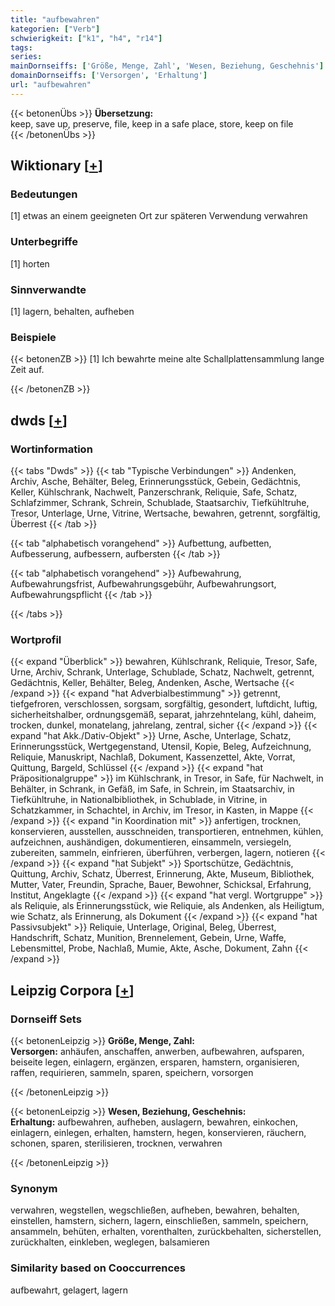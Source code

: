 ```yaml
---
title: "aufbewahren"
kategorien: ["Verb"]
schwierigkeit: ["k1", "h4", "r14"]
tags:
series:
mainDornseiffs: ['Größe, Menge, Zahl', 'Wesen, Beziehung, Geschehnis']
domainDornseiffs: ['Versorgen', 'Erhaltung']
url: "aufbewahren"
---
```


{{< betonenÜbs >}}
**Übersetzung:**  
keep, save up, preserve, file, keep in a safe place, store, keep on file  
{{< /betonenÜbs >}}

## Wiktionary [[+](https://de.wiktionary.org/wiki/aufbewahren)]

### Bedeutungen
[1] etwas an einem geeigneten Ort zur späteren Verwendung verwahren  

### Unterbegriffe
[1] horten  

### Sinnverwandte
[1] lagern, behalten, aufheben  

### Beispiele
{{< betonenZB >}}
[1] Ich bewahrte meine alte Schallplattensammlung lange Zeit auf.  

{{< /betonenZB >}}


## dwds [[+](https://www.dwds.de/wb/aufbewahren)]

### Wortinformation
{{< tabs "Dwds" >}}
{{< tab "Typische Verbindungen" >}}
Andenken, Archiv, Asche, Behälter, Beleg, Erinnerungsstück, Gebein, Gedächtnis, Keller, Kühlschrank, Nachwelt, Panzerschrank, Reliquie, Safe, Schatz, Schlafzimmer, Schrank, Schrein, Schublade, Staatsarchiv, Tiefkühltruhe, Tresor, Unterlage, Urne, Vitrine, Wertsache, bewahren, getrennt, sorgfältig, Überrest
{{< /tab >}}

{{< tab "alphabetisch vorangehend" >}}
Aufbettung, aufbetten, Aufbesserung, aufbessern, aufbersten
{{< /tab >}}

{{< tab "alphabetisch vorangehend" >}}
Aufbewahrung, Aufbewahrungsfrist, Aufbewahrungsgebühr, Aufbewahrungsort, Aufbewahrungspflicht
{{< /tab >}}

{{< /tabs >}}

### Wortprofil
{{< expand "Überblick" >}} bewahren, Kühlschrank, Reliquie, Tresor, Safe, Urne, Archiv, Schrank, Unterlage, Schublade, Schatz, Nachwelt, getrennt, Gedächtnis, Keller, Behälter, Beleg, Andenken, Asche, Wertsache {{< /expand >}}
{{< expand "hat Adverbialbestimmung" >}} getrennt, tiefgefroren, verschlossen, sorgsam, sorgfältig, gesondert, luftdicht, luftig, sicherheitshalber, ordnungsgemäß, separat, jahrzehntelang, kühl, daheim, trocken, dunkel, monatelang, jahrelang, zentral, sicher {{< /expand >}}
{{< expand "hat Akk./Dativ-Objekt" >}} Urne, Asche, Unterlage, Schatz, Erinnerungsstück, Wertgegenstand, Utensil, Kopie, Beleg, Aufzeichnung, Reliquie, Manuskript, Nachlaß, Dokument, Kassenzettel, Akte, Vorrat, Quittung, Bargeld, Schlüssel {{< /expand >}}
{{< expand "hat Präpositionalgruppe" >}} im Kühlschrank, in Tresor, in Safe, für Nachwelt, in Behälter, in Schrank, in Gefäß, im Safe, in Schrein, im Staatsarchiv, in Tiefkühltruhe, in Nationalbibliothek, in Schublade, in Vitrine, in Schatzkammer, in Schachtel, in Archiv, im Tresor, in Kasten, in Mappe {{< /expand >}}
{{< expand "in Koordination mit" >}} anfertigen, trocknen, konservieren, ausstellen, ausschneiden, transportieren, entnehmen, kühlen, aufzeichnen, aushändigen, dokumentieren, einsammeln, versiegeln, zubereiten, sammeln, einfrieren, überführen, verbergen, lagern, notieren {{< /expand >}}
{{< expand "hat Subjekt" >}} Sportschütze, Gedächtnis, Quittung, Archiv, Schatz, Überrest, Erinnerung, Akte, Museum, Bibliothek, Mutter, Vater, Freundin, Sprache, Bauer, Bewohner, Schicksal, Erfahrung, Institut, Angeklagte {{< /expand >}}
{{< expand "hat vergl. Wortgruppe" >}} als Reliquie, als Erinnerungsstück, wie Reliquie, als Andenken, als Heiligtum, wie Schatz, als Erinnerung, als Dokument {{< /expand >}}
{{< expand "hat Passivsubjekt" >}} Reliquie, Unterlage, Original, Beleg, Überrest, Handschrift, Schatz, Munition, Brennelement, Gebein, Urne, Waffe, Lebensmittel, Probe, Nachlaß, Mumie, Akte, Asche, Dokument, Zahn {{< /expand >}}

## Leipzig Corpora [[+](https://corpora.uni-leipzig.de/en/res?word=aufbewahren&corpusId=deu_newscrawl-public_2018)]

### Dornseiff Sets
{{< betonenLeipzig >}}
**Größe, Menge, Zahl:**  
**Versorgen:** anhäufen, anschaffen, anwerben, aufbewahren, aufsparen, beiseite legen, einlagern, ergänzen, ersparen, hamstern, organisieren, raffen, requirieren, sammeln, sparen, speichern, vorsorgen  

{{< /betonenLeipzig >}}


{{< betonenLeipzig >}}
**Wesen, Beziehung, Geschehnis:**  
**Erhaltung:** aufbewahren, aufheben, auslagern, bewahren, einkochen, einlagern, einlegen, erhalten, hamstern, hegen, konservieren, räuchern, schonen, sparen, sterilisieren, trocknen, verwahren  

{{< /betonenLeipzig >}}

### Synonym
verwahren, wegstellen, wegschließen, aufheben, bewahren, behalten, einstellen, hamstern, sichern, lagern, einschließen, sammeln, speichern, ansammeln, behüten, erhalten, vorenthalten, zurückbehalten, sicherstellen, zurückhalten, einkleben, weglegen, balsamieren


### Similarity based on Cooccurrences
aufbewahrt, gelagert, lagern

